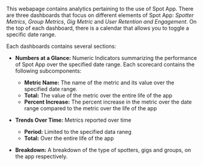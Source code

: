 This webapage contains analytics pertaining to the use of Spot App. There are three dashboards that focus on different elements of Spot App: *Spotter Metrics*, *Group Metrics*, *Gig Metric* and *User Retention and Engagement*. On the top of each dashboard, there is a calendar that allows you to toggle a specific date range. 

Each dashboards contains several sections:
* **Numbers at a Glance:** Numeric Indicators summarizing the performance of Spot App over the specified date range. Each scorecard contains the following subcomponents: 
    * **Metric Name:** The name of the metric and its value over the specified date range.
    * **Total:** The value of the metric over the entire life of the app
    * **Percent Increase:** The percent increase in the metric over the date range compared to the metric over the life of the app 
    
* **Trends Over Time:** Metrics reported over time
    * **Period:** Limited to the specified data raneg 
    * **Total:** Over the entire life of the app

* **Breakdown:** A breakdown of the type of spotters, gigs and groups, on the app respectively. 

